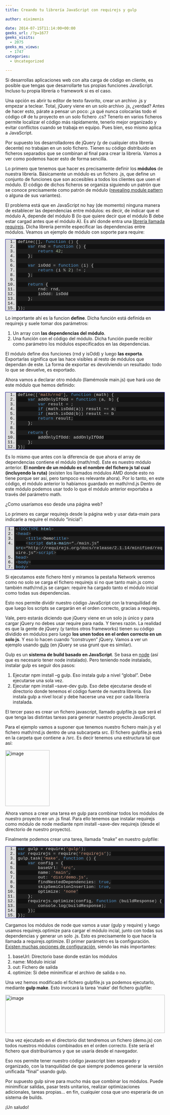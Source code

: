 ```yaml
---
title: Creando tu librería JavaScript con requirejs y gulp

author: eiximenis

date: 2014-07-15T11:14:00+00:00
geeks_url: /?p=1677
geeks_visits:
  - 2075
geeks_ms_views:
  - 1747
categories:
  - Uncategorized

---
```

Si desarrollas aplicaciones web con alta carga de código en cliente, es posible que tengas que desarrollarte tus propias funciones JavaScript. Incluso tu propia librería o framework si es el caso.

Una opción es abrir tu editor de texto favorito, crear un archivo .js y empezar a teclear. Total, jQuery viene en un solo archivo .js, ¿verdad? Antes de hacer esto, párate a pensar un poco: ¿a qué nunca colocarías todo el código c# de tu proyecto en un solo fichero .cs? Tenerlo en varios ficheros permite localizar el código más rápidamente, tenerlo mejor organizado y evitar conflictos cuando se trabaja en equipo. Pues bien, eso mismo aplica a JavaScript.

Por supuesto los desarrolladores de jQuery (y de cualquier otra librería decente) no trabajan en un solo fichero. Tienen su código distribuido en ficheros separados que se combinan al final para crear la librería. Vamos a ver como podemos hacer esto de forma sencilla.

Lo primero que tenemos que hacer es precisamente definir los **módulos** de nuestra librería. Básicamente un módulo es un fichero .js, que define un conjunto de funciones que son accesibles a todos los clientes que usen el módulo. El código de dichos ficheros se organiza siguiendo un patrón que se conoce precisamente como patrón de módulo (<a target="_blank" href="/blogs/etomas/archive/2011/03/28/html-js-module-pattern.aspx" rel="noopener noreferrer">revealing module pattern</a> o alguna de sus variantes).

El problema está que en JavaScript no hay (de momento) ninguna manera de establecer las dependencias entre módulos: es decir, de indicar que el módulo A, depende del módulo B (lo que quiere decir que el módulo B debe estar cargad antes que el módulo A). Es ahí donde entra una <a target="_blank" href="http://requirejs.org/" rel="noopener noreferrer">librería llamada requirejs</a>. Dicha librería permite especificar las dependencias entre módulos. Veamos un ejemplo de módulo con soporte para require:

<div style="float: none; padding-bottom: 0px; padding-top: 0px; padding-left: 0px; margin: 0px; display: inline; padding-right: 0px" class="wlWriterEditableSmartContent" id="scid:9ce6104f-a9aa-4a17-a79f-3a39532ebf7c:05c85aaa-bfc5-4a07-84ea-d06186db11e1">
  <div style="border: #000080 1px solid; color: #000; font-family: 'Courier New', Courier, Monospace; font-size: 10pt">
    <div style="background: #ddd; max-height: 300px; overflow: auto">
      <ol style="background: #1d1d1d; margin: 0 0 0 2.5em; padding: 0 0 0 5px;" start="1">
        <li>
          <span style="background:#1e1e1e;color:#dcdcdc">define</span><span style="background:#1e1e1e;color:#b4b4b4">([],</span><span style="background:#1e1e1e;color:#dcdcdc"> </span><span style="background:#1e1e1e;color:#569cd6">function</span><span style="background:#1e1e1e;color:#dcdcdc"> </span><span style="background:#1e1e1e;color:#b4b4b4">()</span><span style="background:#1e1e1e;color:#dcdcdc"> {</span>
        </li>
        <li style="background: #111111">
          &nbsp;&nbsp;&nbsp;&nbsp;<span style="background:#1e1e1e;color:#dcdcdc"></span><span style="background:#1e1e1e;color:#569cd6">var</span><span style="background:#1e1e1e;color:#dcdcdc"> rnd </span><span style="background:#1e1e1e;color:#b4b4b4">=</span><span style="background:#1e1e1e;color:#dcdcdc"> </span><span style="background:#1e1e1e;color:#569cd6">function</span><span style="background:#1e1e1e;color:#dcdcdc"> </span><span style="background:#1e1e1e;color:#b4b4b4">()</span><span style="background:#1e1e1e;color:#dcdcdc"> {</span>
        </li>
        <li>
          &nbsp;&nbsp;&nbsp;&nbsp;&nbsp;&nbsp;&nbsp;&nbsp;<span style="background:#1e1e1e;color:#dcdcdc"></span><span style="background:#1e1e1e;color:#569cd6">return</span><span style="background:#1e1e1e;color:#dcdcdc"> </span><span style="background:#1e1e1e;color:#b5cea8">42</span><span style="background:#1e1e1e;color:#b4b4b4">;</span>
        </li>
        <li style="background: #111111">
          &nbsp;&nbsp;&nbsp;&nbsp;<span style="background:#1e1e1e;color:#dcdcdc">}</span><span style="background:#1e1e1e;color:#b4b4b4">;</span>
        </li>
        <li>
          &nbsp;
        </li>
        <li style="background: #111111">
          &nbsp;&nbsp;&nbsp;&nbsp;<span style="background:#1e1e1e;color:#dcdcdc"></span><span style="background:#1e1e1e;color:#569cd6">var</span><span style="background:#1e1e1e;color:#dcdcdc"> isOdd </span><span style="background:#1e1e1e;color:#b4b4b4">=</span><span style="background:#1e1e1e;color:#dcdcdc"> </span><span style="background:#1e1e1e;color:#569cd6">function</span><span style="background:#1e1e1e;color:#dcdcdc"> </span><span style="background:#1e1e1e;color:#b4b4b4">(</span><span style="background:#1e1e1e;color:#dcdcdc">i</span><span style="background:#1e1e1e;color:#b4b4b4">)</span><span style="background:#1e1e1e;color:#dcdcdc"> {</span>
        </li>
        <li>
          &nbsp;&nbsp;&nbsp;&nbsp;&nbsp;&nbsp;&nbsp;&nbsp;<span style="background:#1e1e1e;color:#dcdcdc"></span><span style="background:#1e1e1e;color:#569cd6">return</span><span style="background:#1e1e1e;color:#dcdcdc"> </span><span style="background:#1e1e1e;color:#b4b4b4">(</span><span style="background:#1e1e1e;color:#dcdcdc">i </span><span style="background:#1e1e1e;color:#b4b4b4">%</span><span style="background:#1e1e1e;color:#dcdcdc"> </span><span style="background:#1e1e1e;color:#b5cea8">2</span><span style="background:#1e1e1e;color:#b4b4b4">)</span><span style="background:#1e1e1e;color:#dcdcdc"> </span><span style="background:#1e1e1e;color:#b4b4b4">!=</span><span style="background:#1e1e1e;color:#dcdcdc"> </span><span style="background:#1e1e1e;color:#b5cea8"></span><span style="background:#1e1e1e;color:#b4b4b4">;</span>
        </li>
        <li style="background: #111111">
          &nbsp;&nbsp;&nbsp;&nbsp;<span style="background:#1e1e1e;color:#dcdcdc">}</span><span style="background:#1e1e1e;color:#b4b4b4">;</span>
        </li>
        <li>
          &nbsp;
        </li>
        <li style="background: #111111">
          &nbsp;&nbsp;&nbsp;&nbsp;<span style="background:#1e1e1e;color:#dcdcdc"></span><span style="background:#1e1e1e;color:#569cd6">return</span><span style="background:#1e1e1e;color:#dcdcdc"> {</span>
        </li>
        <li>
          &nbsp;&nbsp;&nbsp;&nbsp;&nbsp;&nbsp;&nbsp;&nbsp;<span style="background:#1e1e1e;color:#dcdcdc">rnd</span><span style="background:#1e1e1e;color:#b4b4b4">:</span><span style="background:#1e1e1e;color:#dcdcdc"> rnd</span><span style="background:#1e1e1e;color:#b4b4b4">,</span>
        </li>
        <li style="background: #111111">
          &nbsp;&nbsp;&nbsp;&nbsp;&nbsp;&nbsp;&nbsp;&nbsp;<span style="background:#1e1e1e;color:#dcdcdc">isOdd</span><span style="background:#1e1e1e;color:#b4b4b4">:</span><span style="background:#1e1e1e;color:#dcdcdc"> isOdd</span>
        </li>
        <li>
          &nbsp;&nbsp;&nbsp;&nbsp;<span style="background:#1e1e1e;color:#dcdcdc">}</span><span style="background:#1e1e1e;color:#b4b4b4">;</span>
        </li>
        <li style="background: #111111">
          &nbsp;
        </li>
        <li>
          <span style="background:#1e1e1e;color:#dcdcdc">}</span><span style="background:#1e1e1e;color:#b4b4b4">);</span>
        </li>
      </ol>
    </div>
  </div>
</div>

Lo importante ahí es la funcion **define**. Dicha función está definida en requirejs y suele tomar dos parámetros:

  1. Un array con **las dependencias del módulo**.
  2. Una función con el código del módulo. Dicha función puede recibir como parámetro los módulos especificados en las dependencias.

El módulo define dos funciones (rnd y isOdd) y luego **las exporta**. Exportarlas significa que las hace visibles al resto de módulos que dependan de este. La forma de exportar es devolviendo un resultado: todo lo que se devuelve, es exportado.

Ahora vamos a declarar otro módulo (llamémosle main.js) que hará uso de este módulo que hemos definido:

<div style="float: none; padding-bottom: 0px; padding-top: 0px; padding-left: 0px; margin: 0px; display: inline; padding-right: 0px" class="wlWriterEditableSmartContent" id="scid:9ce6104f-a9aa-4a17-a79f-3a39532ebf7c:b2a65d20-c946-414a-817b-3857531b18f8">
  <div style="border: #000080 1px solid; color: #000; font-family: 'Courier New', Courier, Monospace; font-size: 10pt">
    <div style="background: #ddd; max-height: 300px; overflow: auto">
      <ol style="background: #1d1d1d; margin: 0 0 0 2.5em; padding: 0 0 0 5px;" start="1">
        <li>
          <span style="background:#1e1e1e;color:#dcdcdc">define</span><span style="background:#1e1e1e;color:#b4b4b4">([</span><span style="background:#1e1e1e;color:#d69d85">&#8216;math/rnd&#8217;</span><span style="background:#1e1e1e;color:#b4b4b4">],</span><span style="background:#1e1e1e;color:#dcdcdc"> </span><span style="background:#1e1e1e;color:#569cd6">function</span><span style="background:#1e1e1e;color:#dcdcdc"> </span><span style="background:#1e1e1e;color:#b4b4b4">(</span><span style="background:#1e1e1e;color:#dcdcdc">math</span><span style="background:#1e1e1e;color:#b4b4b4">)</span><span style="background:#1e1e1e;color:#dcdcdc"> {</span>
        </li>
        <li style="background: #111111">
          &nbsp;&nbsp;&nbsp;&nbsp;<span style="background:#1e1e1e;color:#dcdcdc"></span><span style="background:#1e1e1e;color:#569cd6">var</span><span style="background:#1e1e1e;color:#dcdcdc"> addOnlyIfOdd </span><span style="background:#1e1e1e;color:#b4b4b4">=</span><span style="background:#1e1e1e;color:#dcdcdc"> </span><span style="background:#1e1e1e;color:#569cd6">function</span><span style="background:#1e1e1e;color:#dcdcdc"> </span><span style="background:#1e1e1e;color:#b4b4b4">(</span><span style="background:#1e1e1e;color:#dcdcdc">a</span><span style="background:#1e1e1e;color:#b4b4b4">,</span><span style="background:#1e1e1e;color:#dcdcdc"> b</span><span style="background:#1e1e1e;color:#b4b4b4">)</span><span style="background:#1e1e1e;color:#dcdcdc"> {</span>
        </li>
        <li>
          &nbsp;&nbsp;&nbsp;&nbsp;&nbsp;&nbsp;&nbsp;&nbsp;<span style="background:#1e1e1e;color:#dcdcdc"></span><span style="background:#1e1e1e;color:#569cd6">var</span><span style="background:#1e1e1e;color:#dcdcdc"> result </span><span style="background:#1e1e1e;color:#b4b4b4">=</span><span style="background:#1e1e1e;color:#dcdcdc"> </span><span style="background:#1e1e1e;color:#b5cea8"></span><span style="background:#1e1e1e;color:#b4b4b4">;</span>
        </li>
        <li style="background: #111111">
          &nbsp;&nbsp;&nbsp;&nbsp;&nbsp;&nbsp;&nbsp;&nbsp;<span style="background:#1e1e1e;color:#dcdcdc"></span><span style="background:#1e1e1e;color:#569cd6">if</span><span style="background:#1e1e1e;color:#dcdcdc"> </span><span style="background:#1e1e1e;color:#b4b4b4">(</span><span style="background:#1e1e1e;color:#dcdcdc">math</span><span style="background:#1e1e1e;color:#b4b4b4">.</span><span style="background:#1e1e1e;color:#dcdcdc">isOdd</span><span style="background:#1e1e1e;color:#b4b4b4">(</span><span style="background:#1e1e1e;color:#dcdcdc">a</span><span style="background:#1e1e1e;color:#b4b4b4">))</span><span style="background:#1e1e1e;color:#dcdcdc"> result </span><span style="background:#1e1e1e;color:#b4b4b4">+=</span><span style="background:#1e1e1e;color:#dcdcdc"> a</span><span style="background:#1e1e1e;color:#b4b4b4">;</span>
        </li>
        <li>
          &nbsp;&nbsp;&nbsp;&nbsp;&nbsp;&nbsp;&nbsp;&nbsp;<span style="background:#1e1e1e;color:#dcdcdc"></span><span style="background:#1e1e1e;color:#569cd6">if</span><span style="background:#1e1e1e;color:#dcdcdc"> </span><span style="background:#1e1e1e;color:#b4b4b4">(</span><span style="background:#1e1e1e;color:#dcdcdc">math</span><span style="background:#1e1e1e;color:#b4b4b4">.</span><span style="background:#1e1e1e;color:#dcdcdc">isOdd</span><span style="background:#1e1e1e;color:#b4b4b4">(</span><span style="background:#1e1e1e;color:#dcdcdc">b</span><span style="background:#1e1e1e;color:#b4b4b4">))</span><span style="background:#1e1e1e;color:#dcdcdc"> result </span><span style="background:#1e1e1e;color:#b4b4b4">+=</span><span style="background:#1e1e1e;color:#dcdcdc"> b</span>
        </li>
        <li style="background: #111111">
          &nbsp;&nbsp;&nbsp;&nbsp;&nbsp;&nbsp;&nbsp;&nbsp;<span style="background:#1e1e1e;color:#dcdcdc"></span><span style="background:#1e1e1e;color:#569cd6">return</span><span style="background:#1e1e1e;color:#dcdcdc"> result</span><span style="background:#1e1e1e;color:#b4b4b4">;</span>
        </li>
        <li>
          &nbsp;&nbsp;&nbsp;&nbsp;<span style="background:#1e1e1e;color:#dcdcdc">}</span><span style="background:#1e1e1e;color:#b4b4b4">;</span>
        </li>
        <li style="background: #111111">
          &nbsp;
        </li>
        <li>
          &nbsp;&nbsp;&nbsp;&nbsp;<span style="background:#1e1e1e;color:#dcdcdc"></span><span style="background:#1e1e1e;color:#569cd6">return</span><span style="background:#1e1e1e;color:#dcdcdc"> {</span>
        </li>
        <li style="background: #111111">
          &nbsp;&nbsp;&nbsp;&nbsp;&nbsp;&nbsp;&nbsp;&nbsp;<span style="background:#1e1e1e;color:#dcdcdc">addOnlyIfOdd</span><span style="background:#1e1e1e;color:#b4b4b4">:</span><span style="background:#1e1e1e;color:#dcdcdc"> addOnlyIfOdd</span>
        </li>
        <li>
          &nbsp;&nbsp;&nbsp;&nbsp;<span style="background:#1e1e1e;color:#dcdcdc">}</span><span style="background:#1e1e1e;color:#b4b4b4">;</span>
        </li>
        <li style="background: #111111">
          <span style="background:#1e1e1e;color:#dcdcdc">}</span><span style="background:#1e1e1e;color:#b4b4b4">);</span>
        </li>
      </ol>
    </div>
  </div>
</div>

Es lo mismo que antes con la diferencia de que ahora el array de dependencias contiene el módulo (math/rnd). Este es nuestro módulo anterior. **El nombre de un módulo es el nombre del fichero js tal cual (incluyendo la ruta)** (existen los llamados módulos AMD donde esto no tiene porque ser así, pero tampoco es relevante ahora). Por lo tanto, en este código, el módulo anterior lo habíamos guardado en math/rnd.js Dentro de este módulo podemos usar todo lo que el módulo anterior exportaba a través del parámetro math.

¿Como usaríamos eso desde una página web?

Lo primero es cargar requirejs desde la página web y usar data-main para indicarle a require el módulo &ldquo;inicial&rdquo;:

<div style="float: none; padding-bottom: 0px; padding-top: 0px; padding-left: 0px; margin: 0px; display: inline; padding-right: 0px" class="wlWriterEditableSmartContent" id="scid:9ce6104f-a9aa-4a17-a79f-3a39532ebf7c:5020f150-990b-4fc8-bbee-48ba82831c5f">
  <div style="border: #000080 1px solid; color: #000; font-family: 'Courier New', Courier, Monospace; font-size: 10pt">
    <div style="background: #ddd; max-height: 300px; overflow: auto">
      <ol style="background: #1d1d1d; margin: 0 0 0 2em; padding: 0 0 0 5px;" start="1">
        <li>
          <span style="background:#1e1e1e;color:#808080"><</span><span style="background:#1e1e1e;color:#569cd6">!DOCTYPE</span><span style="background:#1e1e1e;color:#dcdcdc"> </span><span style="background:#1e1e1e;color:#9cdcfe">html</span><span style="background:#1e1e1e;color:#808080">></span>
        </li>
        <li style="background: #111111">
          <span style="background:#1e1e1e;color:#808080"><</span><span style="background:#1e1e1e;color:#569cd6">head</span><span style="background:#1e1e1e;color:#808080">></span>
        </li>
        <li>
          &nbsp;&nbsp;&nbsp;&nbsp;<span style="background:#1e1e1e;color:#dcdcdc"></span><span style="background:#1e1e1e;color:#808080"><</span><span style="background:#1e1e1e;color:#569cd6">title</span><span style="background:#1e1e1e;color:#808080">></span><span style="background:#1e1e1e;color:#dcdcdc">Demo</span><span style="background:#1e1e1e;color:#808080"></</span><span style="background:#1e1e1e;color:#569cd6">title</span><span style="background:#1e1e1e;color:#808080">></span>
        </li>
        <li style="background: #111111">
          &nbsp;&nbsp;&nbsp;&nbsp;<span style="background:#1e1e1e;color:#dcdcdc"></span><span style="background:#1e1e1e;color:#808080"><</span><span style="background:#1e1e1e;color:#569cd6">script</span><span style="background:#1e1e1e;color:#dcdcdc"> </span><span style="background:#1e1e1e;color:#9cdcfe">data-main</span><span style="background:#1e1e1e;color:#b4b4b4">=</span><span style="background:#1e1e1e;color:#c8c8c8">&#8220;./main.js&#8221;</span><span style="background:#1e1e1e;color:#dcdcdc"> </span><span style="background:#1e1e1e;color:#9cdcfe">src</span><span style="background:#1e1e1e;color:#b4b4b4">=</span><span style="background:#1e1e1e;color:#c8c8c8">&#8220;http://requirejs.org/docs/release/2.1.14/minified/require.js&#8221;</span><span style="background:#1e1e1e;color:#808080">></</span><span style="background:#1e1e1e;color:#569cd6">script</span><span style="background:#1e1e1e;color:#808080">></span>
        </li>
        <li>
          <span style="background:#1e1e1e;color:#808080"></</span><span style="background:#1e1e1e;color:#569cd6">head</span><span style="background:#1e1e1e;color:#808080">></span>
        </li>
        <li style="background: #111111">
          <span style="background:#1e1e1e;color:#808080"><</span><span style="background:#1e1e1e;color:#569cd6">body</span><span style="background:#1e1e1e;color:#808080">></span>
        </li>
        <li>
          <span style="background:#1e1e1e;color:#808080"></</span><span style="background:#1e1e1e;color:#569cd6">body</span><span style="background:#1e1e1e;color:#808080">></span>
        </li>
      </ol>
    </div>
  </div>
</div>

Si ejecutamos este fichero html y miramos la pestaña Network veremos como no solo se carga el fichero requirejs si no que tanto main.js como también math/rnd.js se cargan: require ha cargado tanto el módulo inicial como todas sus dependencias.

Esto nos permite dividir nuestro código JavaScript con la tranquilidad de que luego los scripts se cargarán en el orden correcto, gracias a requirejs.

Vale, pero estarás diciendo que jQuery viene en un solo js único y para cargar jQuery no debes usar require para nada. Y tienes razón. La realidad es que la gente de jQuery (y tantos otros frameworks) tienen su código dividido en módulos pero luego **los unen todos en el orden correcto en un solo js**. Y eso lo hacen cuando &ldquo;construyen&rdquo; jQuery. Vamos a ver un ejemplo usando <a target="_blank" href="http://gulpjs.com/" rel="noopener noreferrer">gulp</a> (en jQuery se usa grunt que es similar).

Gulp es un **sistema de build basado en JavaScript**. Se basa en <a target="_blank" href="http://nodejs.org/" rel="noopener noreferrer">node</a> (así que es necesario tener node instalado). Pero teniendo node instalado, instalar gulp es seguir dos pasos:

  1. Ejecutar npm install &ndash;g gulp. Eso instala gulp a nivel &ldquo;global&rdquo;. Debe ejecutarse una sola vez.
  2. Ejecutar npm install &#8211;save-dev gulp. Eso debe ejecutarse desde el directorio donde tenemos el código fuente de nuestra librería. Eso instala gulp a nivel local y debe hacerse una vez por cada librería instalada.

El tercer paso es crear un fichero javascript, llamado gulpfile.js que será el que tenga las distintas tareas para generar nuestro proyecto JavaScript.

Para el ejemplo vamos a suponer que tenemos nuestro fichero main.js y el fichero math/rnd.js dentro de una subcarpeta src. El fichero gulpfile.js está en la carpeta que contiene a /src. Es decir tenemos una estructura tal que así:

[<img height="177" width="140" src="/cfs-file.ashx/__key/CommunityServer.Blogs.Components.WeblogFiles/etomas/image_5F00_thumb_5F00_11B73C68.png" alt="image" border="0" style="border-top: 0px; border-right: 0px; background-image: none; border-bottom: 0px; padding-top: 0px; padding-left: 0px; margin: 0px; border-left: 0px; display: inline; padding-right: 0px" title="image" />][1]

Ahora vamos a crear una tarea en gulp para combinar todos los módulos de nuestro proyecto en un .js final. Para ello tenemos que instalar requirejs como módulo de node mediante npm install &#8211;save-dev requirejs (desde el directorio de nuestro proyecto).

Finalmente podemos crear una tarea, llamada &ldquo;make&rdquo; en nuestro gulpfile:

<div style="float: none; padding-bottom: 0px; padding-top: 0px; padding-left: 0px; margin: 0px; display: inline; padding-right: 0px" class="wlWriterEditableSmartContent" id="scid:9ce6104f-a9aa-4a17-a79f-3a39532ebf7c:586bc996-c5c2-4042-86a1-fb21af83358f">
  <div style="border: #000080 1px solid; color: #000; font-family: 'Courier New', Courier, Monospace; font-size: 10pt">
    <div style="background: #ddd; max-height: 300px; overflow: auto">
      <ol style="background: #1d1d1d; margin: 0 0 0 2.5em; padding: 0 0 0 5px;" start="1">
        <li>
          <span style="background:#1e1e1e;color:#569cd6">var</span><span style="background:#1e1e1e;color:#dcdcdc"> gulp </span><span style="background:#1e1e1e;color:#b4b4b4">=</span><span style="background:#1e1e1e;color:#dcdcdc"> require</span><span style="background:#1e1e1e;color:#b4b4b4">(</span><span style="background:#1e1e1e;color:#d69d85">&#8216;gulp&#8217;</span><span style="background:#1e1e1e;color:#b4b4b4">);</span>
        </li>
        <li style="background: #111111">
          <span style="background:#1e1e1e;color:#569cd6">var</span><span style="background:#1e1e1e;color:#dcdcdc"> requirejs </span><span style="background:#1e1e1e;color:#b4b4b4">=</span><span style="background:#1e1e1e;color:#dcdcdc"> require</span><span style="background:#1e1e1e;color:#b4b4b4">(</span><span style="background:#1e1e1e;color:#d69d85">&#8216;requirejs&#8217;</span><span style="background:#1e1e1e;color:#b4b4b4">);</span>
        </li>
        <li>
          <span style="background:#1e1e1e;color:#dcdcdc">gulp</span><span style="background:#1e1e1e;color:#b4b4b4">.</span><span style="background:#1e1e1e;color:#dcdcdc">task</span><span style="background:#1e1e1e;color:#b4b4b4">(</span><span style="background:#1e1e1e;color:#d69d85">&#8216;make&#8217;</span><span style="background:#1e1e1e;color:#b4b4b4">,</span><span style="background:#1e1e1e;color:#dcdcdc"> </span><span style="background:#1e1e1e;color:#569cd6">function</span><span style="background:#1e1e1e;color:#dcdcdc"> </span><span style="background:#1e1e1e;color:#b4b4b4">()</span><span style="background:#1e1e1e;color:#dcdcdc"> {</span>
        </li>
        <li style="background: #111111">
          &nbsp;&nbsp;&nbsp;&nbsp;<span style="background:#1e1e1e;color:#dcdcdc"></span><span style="background:#1e1e1e;color:#569cd6">var</span><span style="background:#1e1e1e;color:#dcdcdc"> config </span><span style="background:#1e1e1e;color:#b4b4b4">=</span><span style="background:#1e1e1e;color:#dcdcdc"> {</span>
        </li>
        <li>
          &nbsp;&nbsp;&nbsp;&nbsp;&nbsp;&nbsp;&nbsp;&nbsp;<span style="background:#1e1e1e;color:#dcdcdc">baseUrl</span><span style="background:#1e1e1e;color:#b4b4b4">:</span><span style="background:#1e1e1e;color:#dcdcdc"> </span><span style="background:#1e1e1e;color:#d69d85">&#8216;src&#8217;</span><span style="background:#1e1e1e;color:#b4b4b4">,</span>
        </li>
        <li style="background: #111111">
          &nbsp;&nbsp;&nbsp;&nbsp;&nbsp;&nbsp;&nbsp;&nbsp;<span style="background:#1e1e1e;color:#dcdcdc">name</span><span style="background:#1e1e1e;color:#b4b4b4">:</span><span style="background:#1e1e1e;color:#dcdcdc"> </span><span style="background:#1e1e1e;color:#d69d85">&#8216;main&#8217;</span><span style="background:#1e1e1e;color:#b4b4b4">,</span>
        </li>
        <li>
          &nbsp;&nbsp;&nbsp;&nbsp;&nbsp;&nbsp;&nbsp;&nbsp;<span style="background:#1e1e1e;color:#dcdcdc">out</span><span style="background:#1e1e1e;color:#b4b4b4">:</span><span style="background:#1e1e1e;color:#dcdcdc"> </span><span style="background:#1e1e1e;color:#d69d85">&#8216;dist/demo.js&#8217;</span><span style="background:#1e1e1e;color:#b4b4b4">,</span>
        </li>
        <li style="background: #111111">
          &nbsp;&nbsp;&nbsp;&nbsp;&nbsp;&nbsp;&nbsp;&nbsp;<span style="background:#1e1e1e;color:#dcdcdc">findNestedDependencies</span><span style="background:#1e1e1e;color:#b4b4b4">:</span><span style="background:#1e1e1e;color:#dcdcdc"> </span><span style="background:#1e1e1e;color:#569cd6">true</span><span style="background:#1e1e1e;color:#b4b4b4">,</span>
        </li>
        <li>
          &nbsp;&nbsp;&nbsp;&nbsp;&nbsp;&nbsp;&nbsp;&nbsp;<span style="background:#1e1e1e;color:#dcdcdc">skipSemiColonInsertion</span><span style="background:#1e1e1e;color:#b4b4b4">:</span><span style="background:#1e1e1e;color:#dcdcdc"> </span><span style="background:#1e1e1e;color:#569cd6">true</span><span style="background:#1e1e1e;color:#b4b4b4">,</span>
        </li>
        <li style="background: #111111">
          &nbsp;&nbsp;&nbsp;&nbsp;&nbsp;&nbsp;&nbsp;&nbsp;<span style="background:#1e1e1e;color:#dcdcdc">optimize</span><span style="background:#1e1e1e;color:#b4b4b4">:</span><span style="background:#1e1e1e;color:#dcdcdc"> </span><span style="background:#1e1e1e;color:#d69d85">&#8216;none&#8217;</span>
        </li>
        <li>
          &nbsp;&nbsp;&nbsp;&nbsp;<span style="background:#1e1e1e;color:#dcdcdc">}</span><span style="background:#1e1e1e;color:#b4b4b4">;</span>
        </li>
        <li style="background: #111111">
          &nbsp;&nbsp;&nbsp;&nbsp;<span style="background:#1e1e1e;color:#dcdcdc">requirejs</span><span style="background:#1e1e1e;color:#b4b4b4">.</span><span style="background:#1e1e1e;color:#dcdcdc">optimize</span><span style="background:#1e1e1e;color:#b4b4b4">(</span><span style="background:#1e1e1e;color:#dcdcdc">config</span><span style="background:#1e1e1e;color:#b4b4b4">,</span><span style="background:#1e1e1e;color:#dcdcdc"> </span><span style="background:#1e1e1e;color:#569cd6">function</span><span style="background:#1e1e1e;color:#dcdcdc"> </span><span style="background:#1e1e1e;color:#b4b4b4">(</span><span style="background:#1e1e1e;color:#dcdcdc">buildResponse</span><span style="background:#1e1e1e;color:#b4b4b4">)</span><span style="background:#1e1e1e;color:#dcdcdc"> {</span>
        </li>
        <li>
          &nbsp;&nbsp;&nbsp;&nbsp;&nbsp;&nbsp;&nbsp;&nbsp;<span style="background:#1e1e1e;color:#dcdcdc">console</span><span style="background:#1e1e1e;color:#b4b4b4">.</span><span style="background:#1e1e1e;color:#dcdcdc">log</span><span style="background:#1e1e1e;color:#b4b4b4">(</span><span style="background:#1e1e1e;color:#dcdcdc">buildResponse</span><span style="background:#1e1e1e;color:#b4b4b4">);</span>
        </li>
        <li style="background: #111111">
          &nbsp;&nbsp;&nbsp;&nbsp;<span style="background:#1e1e1e;color:#dcdcdc">}</span><span style="background:#1e1e1e;color:#b4b4b4">);</span>
        </li>
        <li>
          <span style="background:#1e1e1e;color:#dcdcdc">}</span><span style="background:#1e1e1e;color:#b4b4b4">);</span>
        </li>
      </ol>
    </div>
  </div>
</div>

Cargamos los módulos de node que vamos a usar (gulp y require) y luego usamos requirejs.optimize para cargar el módulo incial, junto con todas sus dependencias y generar un solo .js. Esto es precisamente lo que hace la llamada a requirejs.optimize. El primer parámetro es la configuración. <a target="_blank" href="https://github.com/jrburke/r.js/blob/master/build/example.build.js" rel="noopener noreferrer">Existen muchas opciones de configuración</a>, siendo las más importantes:

  1. baseUrl: Directorio base donde están los módulos
  2. name: Módulo inicial
  3. out: Fichero de salida
  4. optimize: Si debe minimificar el archivo de salida o no.

Una vez hemos modificado el fichero gulpfile.js ya podemos ejecutarlo, mediante **gulp make**. Esto invocará la tarea &lsquo;make&rsquo; del fichero gulpfile:

[<img height="121" width="504" src="/cfs-file.ashx/__key/CommunityServer.Blogs.Components.WeblogFiles/etomas/image_5F00_thumb_5F00_45EB65AE.png" alt="image" border="0" style="border-top: 0px; border-right: 0px; background-image: none; border-bottom: 0px; padding-top: 0px; padding-left: 0px; border-left: 0px; display: inline; padding-right: 0px" title="image" />][2]

Una vez ejecutado en el directorio dist tendremos un fichero (demo.js) con todos nuestros módulos combinados en el orden correcto. Este sería el fichero que distribuiríamos y que se usaría desde el navegador.

Eso nos permite tener nuestro código javascript bien separado y organizado, con la tranquilidad de que siempre podemos generar la versión unificada &ldquo;final&rdquo; usando gulp.

Por supuesto gulp sirve para mucho más que combinar los módulos. Puede minimificar salidas, pasar tests unitarios, realizar optimizaciones adicionales, tareas propias... en fin, cualquier cosa que uno esperaría de un sistema de builds.

&iexcl;Un saludo!

 [1]: /cfs-file.ashx/__key/CommunityServer.Blogs.Components.WeblogFiles/etomas/image_5F00_1D4CF9A7.png
 [2]: /cfs-file.ashx/__key/CommunityServer.Blogs.Components.WeblogFiles/etomas/image_5F00_0D40BBA1.png